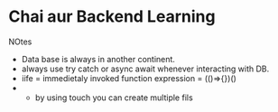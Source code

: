 # Chai aur Backend Learning 

NOtes
* Data base is always in another continent.
* always use try catch or async await  whenever interacting with DB.
* iife = immedietaly invoked function expression = (()=>{})()
* * by using touch you can create multiple fils